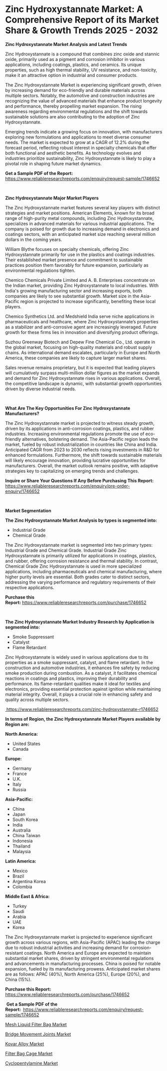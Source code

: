 <p><h1>Zinc Hydroxystannate Market: A Comprehensive Report of its Market Share & Growth Trends 2025 - 2032</h1></p><p><strong>Zinc Hydroxystannate Market Analysis and Latest Trends</strong></p>
<p><p>Zinc Hydroxystannate is a compound that combines zinc oxide and stannic oxide, primarily used as a pigment and corrosion inhibitor in various applications, including coatings, plastics, and ceramics. Its unique properties, such as high thermal stability, UV resistance, and non-toxicity, make it an attractive option in industrial and consumer products.</p><p>The Zinc Hydroxystannate Market is experiencing significant growth, driven by increasing demand for eco-friendly and durable materials across multiple sectors. Notably, the automotive and construction industries are recognizing the value of advanced materials that enhance product longevity and performance, thereby propelling market expansion. The rising awareness regarding environmental regulations and the shift towards sustainable solutions are also contributing to the adoption of Zinc Hydroxystannate.</p><p>Emerging trends indicate a growing focus on innovation, with manufacturers exploring new formulations and applications to meet diverse consumer needs. The market is expected to grow at a CAGR of 12.2% during the forecast period, reflecting robust interest in specialty chemicals that offer both functional and aesthetic benefits. As technology evolves and industries prioritize sustainability, Zinc Hydroxystannate is likely to play a pivotal role in shaping future market dynamics.</p></p>
<p><strong>Get a Sample PDF of the Report:&nbsp;</strong> <a href="https://www.reliableresearchreports.com/enquiry/request-sample/1746652?utm_campaign=41&utm_medium=2&utm_source=Github&utm_content=ia&utm_term=01042025&utm_id=zinc-hydroxystannate">https://www.reliableresearchreports.com/enquiry/request-sample/1746652</a></p>
<p>&nbsp;</p>
<p><strong>Zinc Hydroxystannate Major Market Players</strong></p>
<p><p>The Zinc Hydroxystannate market features several key players with distinct strategies and market positions. American Elements, known for its broad range of high-purity metal compounds, including Zinc Hydroxystannate, specializes in advanced materials for various industrial applications. The company is poised for growth due to increasing demand in electronics and coatings sectors, with an anticipated market size reaching several million dollars in the coming years.</p><p>William Blythe focuses on specialty chemicals, offering Zinc Hydroxystannate primarily for use in the plastics and coatings industries. Their established market presence and commitment to sustainable practices position them favorably for future expansion, particularly as environmental regulations tighten.</p><p>Chemico Chemicals Private Limited and A. B. Enterprises concentrate on the Indian market, providing Zinc Hydroxystannate to local industries. With India's growing manufacturing sector and increasing exports, both companies are likely to see substantial growth. Market size in the Asia-Pacific region is projected to increase significantly, benefiting these local players.</p><p>Chemico Synthetics Ltd. and Medshield India serve niche applications in pharmaceuticals and healthcare, where Zinc Hydroxystannate’s properties as a stabilizer and anti-corrosive agent are increasingly leveraged. Future growth for these firms lies in innovation and diversifying product offerings.</p><p>Suzhou Greenway Biotech and Depew Fine Chemical Co., Ltd. operate in the global market, focusing on high-quality materials and robust supply chains. As international demand escalates, particularly in Europe and North America, these companies are likely to capture larger market shares.</p><p>Sales revenue remains proprietary, but it is expected that leading players will cumulatively surpass multi-million dollar figures as the market expands and demand for Zinc Hydroxystannate rises in various applications. Overall, the competitive landscape is dynamic, with substantial growth opportunities driven by diverse industrial needs.</p></p>
<p>&nbsp;</p>
<p><strong>What Are The Key Opportunities For Zinc Hydroxystannate Manufacturers?</strong></p>
<p><p>The Zinc Hydroxystannate market is projected to witness steady growth, driven by its applications in anti-corrosion coatings, plastics, and rubber industries. Increasing environmental regulations promote the use of eco-friendly alternatives, bolstering demand. The Asia-Pacific region leads the market, fueled by robust industrialization in countries like China and India. Anticipated CAGR from 2023 to 2030 reflects rising investments in R&D for enhanced formulations. Furthermore, the shift towards sustainable materials will likely encourage innovation, providing lucrative opportunities for manufacturers. Overall, the market outlook remains positive, with adaptive strategies key to capitalizing on emerging trends and challenges.</p></p>
<p><strong>Inquire or Share Your Questions If Any Before Purchasing This Report:</strong> <a href="https://www.reliableresearchreports.com/enquiry/pre-order-enquiry/1746652?utm_campaign=41&utm_medium=2&utm_source=Github&utm_content=ia&utm_term=01042025&utm_id=zinc-hydroxystannate">https://www.reliableresearchreports.com/enquiry/pre-order-enquiry/1746652</a></p>
<p>&nbsp;</p>
<p><strong>Market Segmentation</strong></p>
<p><strong>The Zinc Hydroxystannate Market Analysis by types is segmented into:</strong></p>
<p><ul><li>Industrial Grade</li><li>Chemical Grade</li></ul></p>
<p><p>The Zinc Hydroxystannate market is segmented into two primary types: Industrial Grade and Chemical Grade. Industrial Grade Zinc Hydroxystannate is primarily utilized for applications in coatings, plastics, and rubber, offering corrosion resistance and thermal stability. In contrast, Chemical Grade Zinc Hydroxystannate is used in more specialized applications, including pharmaceuticals and chemical manufacturing, where higher purity levels are essential. Both grades cater to distinct sectors, addressing the varying performance and regulatory requirements of their respective applications.</p></p>
<p><strong>Purchase this Report:&nbsp;</strong><a href="https://www.reliableresearchreports.com/purchase/1746652?utm_campaign=41&utm_medium=2&utm_source=Github&utm_content=ia&utm_term=01042025&utm_id=zinc-hydroxystannate">https://www.reliableresearchreports.com/purchase/1746652</a></p>
<p>&nbsp;</p>
<p><strong>The Zinc Hydroxystannate Market Industry Research by Application is segmented into:</strong></p>
<p><ul><li>Smoke Suppressant</li><li>Catalyst</li><li>Flame Retardant</li></ul></p>
<p><p>Zinc Hydroxystannate is widely used in various applications due to its properties as a smoke suppressant, catalyst, and flame retardant. In the construction and automotive industries, it enhances fire safety by reducing smoke production during combustion. As a catalyst, it facilitates chemical reactions in coatings and plastics, improving their durability and performance. Its flame-retardant qualities make it ideal for textiles and electronics, providing essential protection against ignition while maintaining material integrity. Overall, it plays a crucial role in enhancing safety and quality across multiple sectors.</p></p>
<p><a href="https://www.reliableresearchreports.com/zinc-hydroxystannate-r1746652?utm_campaign=41&utm_medium=2&utm_source=Github&utm_content=ia&utm_term=01042025&utm_id=zinc-hydroxystannate">&nbsp;https://www.reliableresearchreports.com/zinc-hydroxystannate-r1746652</a></p>
<p><strong>In terms of Region, the Zinc Hydroxystannate Market Players available by Region are:</strong></p>
<p>
    <p> <strong> North America: </strong>
        <ul>
            <li>United States</li>
            <li>Canada</li>
        </ul>
        </p> 
    <p> <strong> Europe: </strong>
        <ul>
            <li>Germany</li>
            <li>France</li>
            <li>U.K.</li>
            <li>Italy</li>
            <li>Russia</li>
        </ul>
        </p> 
    <p> <strong> Asia-Pacific: </strong>
        <ul>
            <li>China</li>
            <li>Japan</li>
            <li>South Korea</li>
            <li>India</li>
            <li>Australia</li>
            <li>China Taiwan</li>
            <li>Indonesia</li>
            <li>Thailand</li>
            <li>Malaysia</li>
        </ul>
        </p> 
    <p> <strong> Latin America: </strong>
        <ul>
            <li>Mexico</li>
            <li>Brazil</li>
            <li>Argentina Korea</li>
            <li>Colombia</li>
        </ul>
        </p> 
    <p> <strong> Middle East & Africa: </strong>
        <ul>
            <li>Turkey</li>
            <li>Saudi</li>
            <li>Arabia</li>
            <li>UAE</li>
            <li>Korea</li>
        </ul>
    </p>
    </p>
<p><p>The Zinc Hydroxystannate market is projected to experience significant growth across various regions, with Asia-Pacific (APAC) leading the charge due to robust industrial activities and increasing demand for corrosion-resistant coatings. North America and Europe are expected to maintain substantial market shares, driven by stringent environmental regulations and advancements in manufacturing processes. China is poised for notable expansion, fueled by its manufacturing prowess. Anticipated market shares are as follows: APAC (40%), North America (25%), Europe (20%), and China (15%).</p></p>
<p><strong>Purchase this Report: </strong><a href="https://www.reliableresearchreports.com/purchase/1746652?utm_campaign=41&utm_medium=2&utm_source=Github&utm_content=ia&utm_term=01042025&utm_id=zinc-hydroxystannate">https://www.reliableresearchreports.com/purchase/1746652</a></p>
<p>&nbsp;<strong>Get a Sample PDF of the Report:&nbsp;&nbsp;</strong><a href="https://www.reliableresearchreports.com/enquiry/request-sample/1746652?utm_campaign=41&utm_medium=2&utm_source=Github&utm_content=ia&utm_term=01042025&utm_id=zinc-hydroxystannate">https://www.reliableresearchreports.com/enquiry/request-sample/1746652</a></p>
<p><strong></strong></p>
<p><p><a href="https://github.com/ilanarohalgh/Market-Research-Report-List-1/blob/main/mesh-liquid-filter-bag-market.md?utm_campaign=41&utm_medium=2&utm_source=Github&utm_content=ia&utm_term=01042025&utm_id=zinc-hydroxystannate">Mesh Liquid Filter Bag Market</a></p><p><a href="https://github.com/zdybelzinn/Market-Research-Report-List-1/blob/main/bridge-movement-joints-market.md?utm_campaign=41&utm_medium=2&utm_source=Github&utm_content=ia&utm_term=01042025&utm_id=zinc-hydroxystannate">Bridge Movement Joints Market</a></p><p><a href="https://github.com/iperitvik8/Market-Research-Report-List-1/blob/main/kovar-alloy-market.md?utm_campaign=41&utm_medium=2&utm_source=Github&utm_content=ia&utm_term=01042025&utm_id=zinc-hydroxystannate">Kovar Alloy Market</a></p><p><a href="https://github.com/frodanlert/Market-Research-Report-List-1/blob/main/filter-bag-cage-market.md?utm_campaign=41&utm_medium=2&utm_source=Github&utm_content=ia&utm_term=01042025&utm_id=zinc-hydroxystannate">Filter Bag Cage Market</a></p><p><a href="https://github.com/kadutjoelly83/Market-Research-Report-List-1/blob/main/cyclopentylamine-market.md?utm_campaign=41&utm_medium=2&utm_source=Github&utm_content=ia&utm_term=01042025&utm_id=zinc-hydroxystannate">Cyclopentylamine Market</a></p></p>